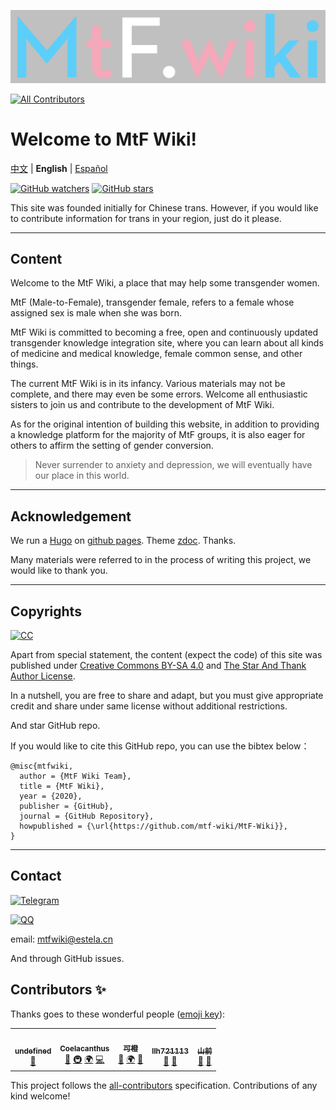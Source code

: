 [![MtF-Wiki][logo-long]][wiki-url]
<!-- ALL-CONTRIBUTORS-BADGE:START - Do not remove or modify this section -->
[![All Contributors](https://img.shields.io/badge/all_contributors-5-orange.svg?style=flat-square)](#contributors-)
<!-- ALL-CONTRIBUTORS-BADGE:END -->

# Welcome to **MtF Wiki**!


[中文](README.md) | **English** | [Español](README-ES.md)


[![GitHub watchers](https://img.shields.io/github/watchers/mtf-wiki/MtF-Wiki.svg?style=social&label=Watch)](https://github.com/mtf-wiki/MtF-Wiki)
[![GitHub stars](https://img.shields.io/github/stars/mtf-wiki/MtF-Wiki.svg?style=social&label=Stars)](https://github.com/mtf-wiki/MtF-Wiki)

This site was founded initially for Chinese trans. However, if you would like to contribute information for trans in your region, just do it please.

----

## Content

Welcome to the MtF Wiki, a place that may help some transgender women.

MtF (Male-to-Female), transgender female, refers to a female whose assigned sex is male when she was born.

MtF Wiki is committed to becoming a free, open and continuously updated transgender knowledge integration site, where you can learn about all kinds of medicine and medical knowledge, female common sense, and other things.

The current MtF Wiki is in its infancy. Various materials may not be complete, and there may even be some errors. Welcome all enthusiastic sisters to join us and contribute to the development of MtF Wiki.

As for the original intention of building this website, in addition to providing a knowledge platform for the majority of MtF groups, it is also eager for others to affirm the setting of gender conversion.

> Never surrender to anxiety and depression, we will eventually have our place in this world.

----

## Acknowledgement
We run a [Hugo][hugo-url] on [github pages][wiki-url]. Theme [zdoc][zdoc-url]. Thanks.

Many materials were referred to in the process of writing this project, we would like to thank you.

----

## Copyrights
[![CC][cc-img]][cc-url]

Apart from special statement, the content (expect the code) of this site was published under [Creative Commons BY-SA 4.0][cc-url] and [The Star And Thank Author License](https://github.com/zTrix/sata-license).

In a nutshell, you are free to share and adapt, but you must give appropriate credit and share under same license without additional restrictions.

And star GitHub repo.

If you would like to cite this GitHub repo, you can use the bibtex below：

```
@misc{mtfwiki,
  author = {MtF Wiki Team},
  title = {MtF Wiki},
  year = {2020},
  publisher = {GitHub},
  journal = {GitHub Repository},
  howpublished = {\url{https://github.com/mtf-wiki/MtF-Wiki}},
}
```

----

## Contact

[![Telegram](https://img.shields.io/badge/Telegram-MtF%20Wiki-%232CA5E0?style=flat-square&logo=telegram)](https://t.me/MtFwiki)

[![QQ](https://img.shields.io/badge/QQ%20group-MtF%20Wiki-blue?style=flat-square&logo=tencent-qq)](https://jq.qq.com/?_wv=1027&k=O9hgBAFz)


email: mtfwiki@estela.cn

And through GitHub issues.

[logo-long]: ./static/logo-long.png
[wiki-url]: https://mtf.wiki
[hugo-url]: https://github.com/gohugoio/hugo
[zdoc-url]: https://github.com/zzossig/hugo-theme-zdoc
[cc-url]: https://creativecommons.org/licenses/by-sa/4.0/
[cc-img]: https://i.creativecommons.org/l/by-sa/4.0/88x31.png

## Contributors ✨

Thanks goes to these wonderful people ([emoji key](https://allcontributors.org/docs/en/emoji-key)):

<!-- ALL-CONTRIBUTORS-LIST:START - Do not remove or modify this section -->
<!-- prettier-ignore-start -->
<!-- markdownlint-disable -->
<table>
  <tr>
    <td align="center"><a href="https://masnn.ml/"><img src="https://avatars3.githubusercontent.com/u/29992205?v=4?s=100" width="100px;" alt=""/><br /><sub><b>undefined</b></sub></a><br /><a href="https://github.com/mtf-wiki/MtF-Wiki/commits?author=undefined-moe" title="Documentation">📖</a></td>
    <td align="center"><a href="https://blog.coelacanthus.moe"><img src="https://avatars1.githubusercontent.com/u/43064781?v=4?s=100" width="100px;" alt=""/><br /><sub><b>Coelacanthus</b></sub></a><br /><a href="https://github.com/mtf-wiki/MtF-Wiki/commits?author=CoelacanthusHex" title="Documentation">📖</a> <a href="#infra-CoelacanthusHex" title="Infrastructure (Hosting, Build-Tools, etc)">🚇</a> <a href="#translation-CoelacanthusHex" title="Translation">🌍</a> <a href="https://github.com/mtf-wiki/MtF-Wiki/commits?author=CoelacanthusHex" title="Code">💻</a></td>
    <td align="center"><a href="http://kenchiu.net"><img src="https://avatars0.githubusercontent.com/u/27522149?v=4?s=100" width="100px;" alt=""/><br /><sub><b>可橙</b></sub></a><br /><a href="https://github.com/mtf-wiki/MtF-Wiki/commits?author=kenchiu233" title="Documentation">📖</a> <a href="#translation-kenchiu233" title="Translation">🌍</a> <a href="https://github.com/mtf-wiki/MtF-Wiki/pulls?q=is%3Apr+reviewed-by%3Akenchiu233" title="Reviewed Pull Requests">👀</a></td>
    <td align="center"><a href="https://github.com/llh721113"><img src="https://avatars.githubusercontent.com/u/44055214?v=4?s=100" width="100px;" alt=""/><br /><sub><b>llh721113</b></sub></a><br /><a href="https://github.com/mtf-wiki/MtF-Wiki/commits?author=llh721113" title="Documentation">📖</a> <a href="https://github.com/mtf-wiki/MtF-Wiki/pulls?q=is%3Apr+reviewed-by%3Allh721113" title="Reviewed Pull Requests">👀</a></td>
    <td align="center"><a href="https://github.com/saeziae"><img src="https://avatars.githubusercontent.com/u/26759054?v=4?s=100" width="100px;" alt=""/><br /><sub><b>山前</b></sub></a><br /><a href="https://github.com/mtf-wiki/MtF-Wiki/commits?author=saeziae" title="Documentation">📖</a> <a href="https://github.com/mtf-wiki/MtF-Wiki/pulls?q=is%3Apr+reviewed-by%3Asaeziae" title="Reviewed Pull Requests">👀</a></td>
  </tr>
</table>

<!-- markdownlint-restore -->
<!-- prettier-ignore-end -->

<!-- ALL-CONTRIBUTORS-LIST:END -->

This project follows the [all-contributors](https://github.com/all-contributors/all-contributors) specification. Contributions of any kind welcome!
